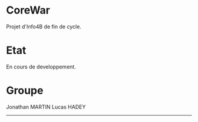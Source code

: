 # CoreWar
	
Projet d'Info4B de fin de cycle.

# Etat #
En cours de developpement.

# Groupe #
Jonathan MARTIN
Lucas HADEY 

--------------------------------------------------------------------------------------------------
